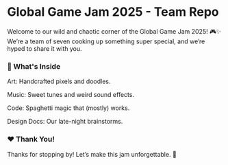 # Global Game Jam 2025 - Team Repo

Welcome to our wild and chaotic corner of the Global Game Jam 2025! 🎮✨ We’re a team of seven cooking up something super special, and we’re hyped to share it with you.

### 📂 What's Inside

Art: Handcrafted pixels and doodles.

Music: Sweet tunes and weird sound effects.

Code: Spaghetti magic that (mostly) works.

Design Docs: Our late-night brainstorms.

### ❤️ Thank You!

Thanks for stopping by! Let’s make this jam unforgettable. 🚀
